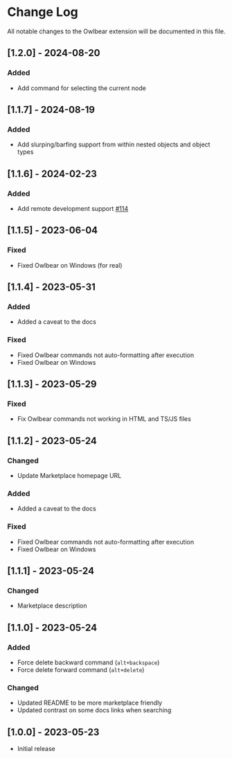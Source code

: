 # Change Log

All notable changes to the Owlbear extension will be documented in this file.

## [1.2.0] - 2024-08-20

### Added

- Add command for selecting the current node

## [1.1.7] - 2024-08-19

### Added

- Add slurping/barfing support from within nested objects and object types

## [1.1.6] - 2024-02-23

### Added

- Add remote development support [#114](https://github.com/sansarip/owlbear/issues/114)

## [1.1.5] - 2023-06-04

### Fixed

- Fixed Owlbear on Windows (for real)

## [1.1.4] - 2023-05-31

### Added

- Added a caveat to the docs

### Fixed

- Fixed Owlbear commands not auto-formatting after execution
- Fixed Owlbear on Windows

## [1.1.3] - 2023-05-29

### Fixed

- Fix Owlbear commands not working in HTML and TS/JS files

## [1.1.2] - 2023-05-24

### Changed

- Update Marketplace homepage URL

### Added

- Added a caveat to the docs

### Fixed

- Fixed Owlbear commands not auto-formatting after execution
- Fixed Owlbear on Windows

## [1.1.1] - 2023-05-24

### Changed

- Marketplace description

## [1.1.0] - 2023-05-24

### Added
- Force delete backward command (`alt+backspace`)
- Force delete forward command (`alt+delete`)

### Changed

- Updated README to be more marketplace friendly
- Updated contrast on some docs links when searching

## [1.0.0] - 2023-05-23

- Initial release
